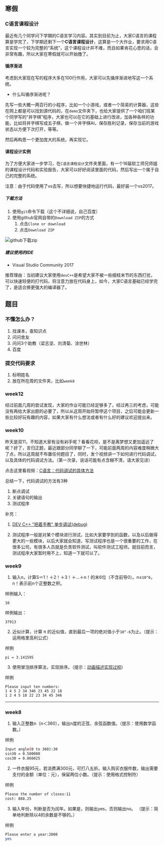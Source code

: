 ## 寒假
### C语言课程设计
最近有几个同学问下学期的C语言学习内容。其实到目前为止，大家C语言的课程算是学完了，下学期还剩下一个**C语言课程设计**，这算是一个大作业，要求用C语言实现一个较为完整的“系统”，这个课程设计并不难，而且如果肯花心思的话，会非常有趣，所以大家在寒假就可以开始撸了。

#### 循序渐进
考虑到大家现在写的程序大多在100行作用，大家可以先循序渐进地写这一个系统。
- 什么叫循序渐进呢？

先写一些大概一两百行的小程序，比如一个小游戏，或者一个简易的计算器，这些在网上都是可以找到源代码的，在`demo`文件夹下，也给大家提供了一个咱们班某个同学写的“井字棋”程序，大家也可以在它的基础上进行改进，加各种各样的功能，比如将井字棋写成五子棋，做一个井字棋AI，保存胜利记录，保存当前的游戏状态以方便下次打开，等等。

然后再构思一个更加庞大的系统，再实现它。

#### 课程设计实例
为了方便大家进一步学习，在`C语言课程设计`文件夹里面，有一个16届软工师兄师姐的课程设计代码和实验报告，大家可以好好阅读里面的代码，然后写出一个属于自己的完整的系统。

注意：由于代码使用了vs去写，所以想要快捷地运行代码，最好装一个vs2017。

##### 下载方法
1. 使用`git`命令下载（这个不详细说，自己百度）
2. 使用github官网自带的`Download ZIP`的方式
    1. 点击`Clone or download`
    2. 点击`Download ZIP`

![github下载zip](http://opptp2jx7.bkt.clouddn.com/github%E4%B8%8B%E8%BD%BDZIP.png)

##### 建议使用的IDE
- Visual Studio Community 2017

推荐理由：当初建议大家使用`devC++`是希望大家不被一些细枝末节的东西打扰，可以快速轻便的打代码，将注意力放在代码身上，如今，大家C语言基础已经学完了，是适合换更强大的编译器了。

## 题目
### 不懂怎么办？
1. 找课本，查知识点
2. 问问舍友
3. 问问3个助教（梁志坚、刘清菊、涂世林）
4. 百度

### 提交代码要求
1. 标明姓名
2. 放在所在周的文件夹，比如`week8`
### week12
经过前面几周的尝试发现，大家的作业可能已经足够多了，经过再三的考虑，可能没有再给大家出题的必要了，所以从这周开始将暂停这个项目，之后可能会更新一些比较好玩有趣的内容，如果大家有什么想法或者有什么好的建议欢迎提出来。
### week10
昨天是双11，不知道大家有没有剁手呢？看看花呗，是不是离梦想又更加遥远了呢？好了，言归正题，最近跟部分同学聊了一下，可能前面两周的内容难度稍微大了点，所以这周就不布置任何题目了，同时，发个视频讲一下如何进行代码调试，以及具体的代码调试方法。（第一次录，说话可能有点含糊不清，请大家见谅）

点击这里看视频：[C语言：代码调试的具体方法](https://www.bilibili.com/video/av16228416/)


总结一下，代码调试的方法有3种
1. 断点调试
2. 关键语句的输出
3. 测试程序

补充：

1. [DEV C++ "把着手教" 单步调试(debug)](http://blog.csdn.net/qq_32209643/article/details/50981181bilibili)

2. 测试程序一般是对某个模块进行测试，比如大家要学到的函数，以及以后做得更大的一些模块，以后大家就会知道，写测试程序也是一个很重要的工作，在很多公司，有很多人员就是负责软件测试，叫软件测试工程师。就目前而言，测试程序大家暂时用不上，知道一下就可以了。

### week9
1. 输入n，计算S＝1！＋2！＋3！＋…＋n！的末6位（不含前导0）。n≤`10^6`，n！表示前n个正整数之积。

样例输入：
```
10
```
样例输出：
```
37913
```

2. 近似计算，计算 π 的近似值，直到最后一项的绝对值小于`10^-6`为止。（提示：运用格里高利公式）

样例

```
pi = 3.141595
```
3. 使用冒泡排序算法，实现排序。（提示：[动画描述实现过程](https://visualgo.net/zh/sorting))

样例

```
Please input ten numbers:
1 4 5 2 34 346 23 45 22 18
1 2 4 5 18 22 23 34 45 346
```
---
### week8
1. 输入正整数n（n＜360），输出n度的正弦、余弦函数值。（提示：使用数学函数。）

样例
```bash
Input angle(0 to 360):30
sin30 = 0.500000
cos30 = 0.866025
```

2. 一件衣服95元，若消费满300元，可打八五折。输入购买衣服件数，输出需要支付的金额（单位：元），保留两位小数。（提示：使用格式控制符）

样例
```bash
Please the number of closes:11
cost: 888.25
```
3. 输入年份，判断是否为闰年。如果是，则输出yes，否则输出no。
（提示：简单地判断除以4的余数是不够的。）

样例
```bash
Please enter a year:2000
yes
```